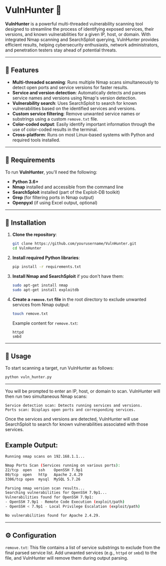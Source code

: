 # VulnHunter 🔎

**VulnHunter** is a powerful multi-threaded vulnerability scanning tool designed to streamline the process of identifying exposed services, their versions, and known vulnerabilities for a given IP, host, or domain. With integrated Nmap scanning and SearchSploit querying, VulnHunter provides efficient results, helping cybersecurity enthusiasts, network administrators, and penetration testers stay ahead of potential threats.

---

## 🚀 Features
- **Multi-threaded scanning**: Runs multiple Nmap scans simultaneously to detect open ports and service versions for faster results.
- **Service and version detection**: Automatically detects and parses service names and versions using Nmap's version detection.
- **Vulnerability search**: Uses SearchSploit to search for known vulnerabilities based on the identified services and versions.
- **Custom service filtering**: Remove unwanted service names or substrings using a custom `remove.txt` file.
- **Color-coded output**: Easily identify important information through the use of color-coded results in the terminal.
- **Cross-platform**: Runs on most Linux-based systems with Python and required tools installed.

---

## 📜 Requirements

To run **VulnHunter**, you'll need the following:

- **Python 3.6+**
- **Nmap** installed and accessible from the command line
- **SearchSploit** installed (part of the Exploit-DB toolkit)
- **Grep** (for filtering ports in Nmap output)
- **Openpyxl** (if using Excel output, optional)

---

## 🔧 Installation

1. **Clone the repository**:
    ```bash
    git clone https://github.com/yourusername/VulnHunter.git
    cd VulnHunter
    ```

2. **Install required Python libraries**:
    ```bash
    pip install -r requirements.txt
    ```

3. **Install Nmap and SearchSploit** if you don't have them:
    ```bash
    sudo apt-get install nmap
    sudo apt-get install exploitdb
    ```

4. **Create a `remove.txt` file** in the root directory to exclude unwanted services from Nmap output:
    ```bash
    touch remove.txt
    ```
    Example content for `remove.txt`:
    ```
    httpd
    smbd
    ```

---

## 🔨 Usage

To start scanning a target, run VulnHunter as follows:

```bash
python vuln_hunter.py
```

---

You will be prompted to enter an IP, host, or domain to scan. VulnHunter will then run two simultaneous Nmap scans:

    Service detection scan: Detects running services and versions.
    Ports scan: Displays open ports and corresponding services.

Once the services and versions are detected, VulnHunter will use SearchSploit to search for known vulnerabilities associated with those services.
## Example Output:
```bash
Running nmap scans on 192.168.1.1...

Nmap Ports Scan (Services running on various ports):
22/tcp  open   ssh    OpenSSH 7.9p1
80/tcp  open   http   Apache 2.4.29
3306/tcp open  mysql  MySQL 5.7.26

Parsing nmap version scan results...
Searching vulnerabilities for OpenSSH 7.9p1...
Vulnerabilities found for OpenSSH 7.9p1:
- OpenSSH 7.9p1 - Remote Code Execution (exploit/path)
- OpenSSH < 7.9p1 - Local Privilege Escalation (exploit/path)

No vulnerabilities found for Apache 2.4.29.
```

---

## ⚙️ Configuration
```remove.txt```:
This file contains a list of service substrings to exclude from the final parsed service list. Add unwanted services (e.g., ```httpd``` or ```smbd```) to the file, and VulnHunter will remove them during output parsing.

